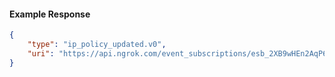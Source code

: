 <!-- Code generated for API Clients. DO NOT EDIT. -->

#### Example Response

```json
{
	"type": "ip_policy_updated.v0",
	"uri": "https://api.ngrok.com/event_subscriptions/esb_2XB9wHEn2AqP6096PyRonxTPofC/sources/ip_policy_updated.v0"
}
```
